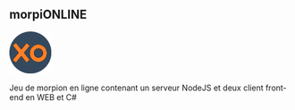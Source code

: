 ## morpiONLINE
<div align="left">
    <img src="logo.png" alt="Logo" width="75px">
    </div>
    
Jeu de morpion en ligne contenant un serveur NodeJS et deux client front-end en WEB et C#